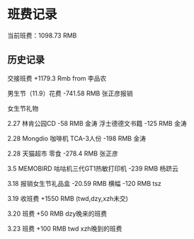 # 班费记录

当前班费：1098.73 RMB 

## 历史记录
交接班费
  +1179.3 Rmb      from 李品农

男生节（11.9）花费
  -741.58 RMB      张正彦报销

女生节礼物

  2.27 
  林肯公园CD
  -58 RMB          金涛
  浮士德德文书籍
  -125 RMB         金涛
  
  2.28
  Mongdio 咖啡机 TCA-3人份
  -198 RMB         金涛     

  2.28
  天猫超市 零食
  -278.4 RMB       张正彦

  3.5
  MEMOBIRD 咕咕机三代GT1热敏打印机
  -239 RMB         杨跻云

  3.18
  报销女生节礼品盒 
  -20.59 RMB
  横幅
  -120 RMB          tsz
  
  3.19 
  收班费 
  +1550 RMB  (twd,dzy,xzh未交)
  
  3.20
  班费
  +50 RMB dzy晚来的班费
  
  3.23
  班费
  +100 RMB twd xzh晚到的班费
  
